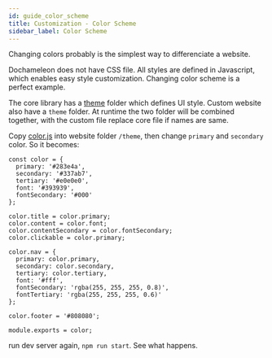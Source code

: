 ```yaml
---
id: guide_color_scheme
title: Customization - Color Scheme
sidebar_label: Color Scheme
---
```


Changing colors probably is the simplest way to differenciate a website.

Dochameleon does not have CSS file. All styles are defined in Javascript, which enables easy style customization. Changing color scheme is a perfect example.

The core library has a [theme](https://github.com/richardzcode/Dochameleon/tree/master/lib/core/theme) folder which defines UI style. Custom website also have a `theme` folder. At runtime the two folder will be combined together, with the custom file replace core file if names are same. 

Copy [color.js](https://github.com/richardzcode/Dochameleon/tree/master/lib/core/theme/color.js) into website folder `/theme`, then change `primary` and `secondary` color. So it becomes:

```
const color = {
  primary: '#283e4a',
  secondary: '#337ab7',
  tertiary: '#e0e0e0',
  font: '#393939',
  fontSecondary: '#000'
};

color.title = color.primary;
color.content = color.font;
color.contentSecondary = color.fontSecondary;
color.clickable = color.primary;

color.nav = {
  primary: color.primary,
  secondary: color.secondary,
  tertiary: color.tertiary,
  font: '#fff',
  fontSecondary: 'rgba(255, 255, 255, 0.8)',
  fontTertiary: 'rgba(255, 255, 255, 0.6)'
};

color.footer = '#808080';

module.exports = color;
```

run dev server again, `npm run start`. See what happens.
